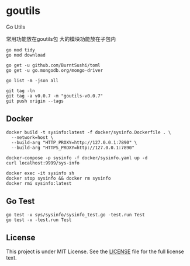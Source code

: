 # goutils

Go Utils

常用功能放在goutils包
大的模块功能放在子包内

```shell
go mod tidy
go mod download

go get -u github.com/BurntSushi/toml
go get -u go.mongodb.org/mongo-driver

go list -m -json all
```

```shell
git tag -ln
git tag -a v0.0.7 -m "goutils-v0.0.7"
git push origin --tags
```

## Docker
```shell
docker build -t sysinfo:latest -f docker/sysinfo.Dockerfile . \
  --network=host \
  --build-arg "HTTP_PROXY=http://127.0.0.1:7890" \
  --build-arg "HTTPS_PROXY=http://127.0.0.1:7890"

docker-compose -p sysinfo -f docker/sysinfo.yaml up -d
curl localhost:9999/sys-info

docker exec -it sysinfo sh
docker stop sysinfo && docker rm sysinfo
docker rmi sysinfo:latest

```

## Go Test

```shell
go test -v sys/sysinfo/sysinfo_test.go -test.run Test
go test -v -test.run Test
```

## License

This project is under MIT License. See the [LICENSE](LICENSE) file for the full license text.
